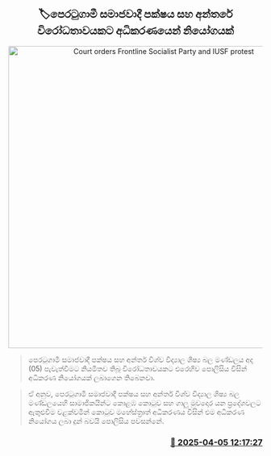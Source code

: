 <p align='center'><b><h2 align='center' title='Court orders Frontline Socialist Party and IUSF protest'>🏷පෙරටුගාමී සමාජවාදී පක්ෂය සහ අන්තරේ විරෝධතාවයකට අධිකරණයෙන් නියෝගයක්</h2></b></p>
<p align='center'><img src='https://helakuru.sgp1.cdn.digitaloceanspaces.com/esana/images/lib/court-2[1].jpg' width='600' alt='Court orders Frontline Socialist Party and IUSF protest'></p>

> පෙරටුගාමී සමාජවාදී පක්ෂය සහ අන්තර් විශ්ව විද්‍යාල ශිෂ්‍ය බල මණ්ඩලය අද (05) පැවැත්වීමට නියමිතව තිබූ විරෝධතාවයකට එරෙහිව පොලිසිය විසින් අධිකරණ නියෝගයක් ලබාගෙන තිබෙනවා.

> ඒ අනුව, පෙරටුගාමී සමාජවාදී පක්ෂය සහ අන්තර් විශ්ව විද්‍යාල ශිෂ්‍ය බල මණ්ඩලයෙහි සාමාජිකයින්ට කොළඹ කොටුව සහ ගාලු මුවදොර යන ප්‍රදේශවලට ඇතුළුවීම වළක්වමින් කොටුව මහේස්ත්‍රාත් අධිකරණය විසින් එම අධිකරණ නියෝගය ලබා දුන් බවයි පොලිසිය පවසන්නේ.



<h3 align='right'><a href='https://www.helakuru.lk/esana/p/108977/'>📅 2025-04-05 12:17:27</a></h3>
